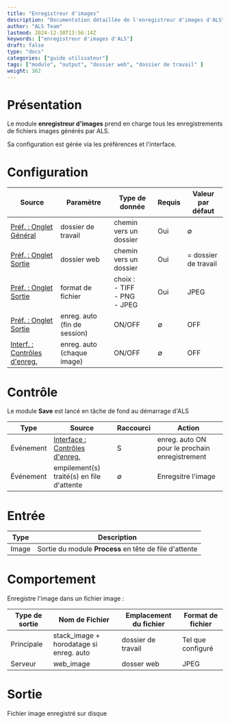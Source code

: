 ```yaml
---
title: "Enregistreur d'images"
description: "Documentation détaillée de l'enregistreur d'images d'ALS"
author: "ALS Team"
lastmod: 2024-12-30T13:56:14Z
keywords: ["enregistreur d'images d'ALS"]
draft: false
type: "docs"
categories: ["guide utilisateur"] 
tags: ["module", "output", "dossier web", "dossier de travail" ]
weight: 362
---
```


# Présentation

Le module **enregistreur d'images** prend en charge tous les enregistrements de fichiers images générés par ALS.

Sa configuration est gérée via les préférences et l'interface.

# Configuration

| Source                        | Paramètre                    | Type de donnée                       | Requis | Valeur par défaut    |
|-------------------------------|------------------------------|--------------------------------------| ------- |----------------------|
| [Préf. : Onglet Général](../../user-guide/preferences/general/#work-folder) | dossier de travail           | chemin vers un dossier               | Oui     | ∅                    |
| [Préf. : Onglet Sortie](../../user-guide/preferences/output/#web-folder) | dossier web                  | chemin vers un dossier               | Oui     | = dossier de travail |
| [Préf. : Onglet Sortie](../../user-guide/preferences/output/#format) | format de fichier            | choix :<br>- TIFF<br>- PNG<br>- JPEG | Oui     | JPEG                 |
| [Préf. : Onglet Sortie](../../user-guide/preferences/output/#session-stop-save) | enreg. auto (fin de session) | ON/OFF                               | ∅     | OFF                  |
| [Interf. : Contrôles d'enreg.](../../user-guide/ui/controls/#save-controls) | enreg. auto (chaque image)   | ON/OFF                               | ∅     | OFF                  |

# Contrôle

Le module **Save** est lancé en tâche de fond au démarrage d'ALS

| Type      | Source                                                                        | Raccourci                     | Action                                         |
|-----------|-------------------------------------------------------------------------------|-------------------------------|------------------------------------------------|
| Événement | [Interface : Contrôles d'enreg.](../../user-guide/ui/controls/#save-controls) | <span class="als-ks">S</span> | enreg. auto ON pour le prochain enregistrement |
| Événement | empilement(s) traité(s) en file d'attente                                     | ∅                            | Enregsitre l'image                             |


# Entrée

| Type  | Description                                            |
|-------|--------------------------------------------------------|
| Image | Sortie du module **Process** en tête de file d'attente |

# Comportement

Enregistre l'image dans un fichier image :

| Type de sortie | Nom de Fichier                          | Emplacement du fichier | Format de fichier |
|-------------|-----------------------------------------|------------------------|-------------------|
| Principale  | stack_image + horodatage si enreg. auto | dossier de travail     | Tel que configuré |
| Serveur     | web_image                               | dosser web             | JPEG              |     

# Sortie

Fichier image enregistré sur disque